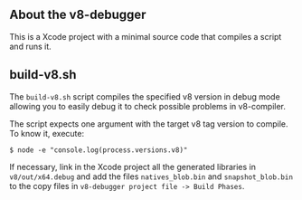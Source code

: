 
## About the v8-debugger

This is a Xcode project with a minimal source code that compiles a script and runs it.


## build-v8.sh

The `build-v8.sh` script compiles the specified v8 version in debug mode allowing you to easily debug it
to check possible problems in v8-compiler.

The script expects one argument with the target v8 tag version to compile. To know it, execute:

```
$ node -e "console.log(process.versions.v8)"
```

If necessary, link in the Xcode project all the generated libraries in `v8/out/x64.debug` and add the files
`natives_blob.bin` and `snapshot_blob.bin` to the copy files in `v8-debugger project file -> Build Phases`.
